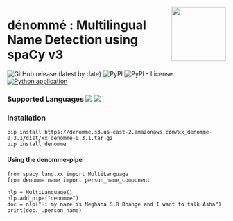 <a href="https://github.com/meghanabhange/denomme"><img src="https://i.ibb.co/jwGVWPZ/rainbow-bohemian-logo-removebg-preview.png" width="125" height="125" align="right" /></a>

# dénommé : Multilingual Name Detection using spaCy v3
![GitHub release (latest by date)](https://img.shields.io/github/v/release/meghanabhange/denomme) 
![PyPI](https://img.shields.io/pypi/v/denomme)
![PyPI - License](https://img.shields.io/pypi/l/denomme)
[![Python application](https://github.com/meghanabhange/denomme/actions/workflows/python-app.yml/badge.svg)](https://github.com/meghanabhange/denomme/actions/workflows/python-app.yml)

### Supported Languages ![](https://img.shields.io/badge/Lang-English-yellow)  ![](https://img.shields.io/badge/Lang-Arabic-yellow)

### Installation 

```
pip install https://denomme.s3.us-east-2.amazonaws.com/xx_denomme-0.3.1/dist/xx_denomme-0.3.1.tar.gz
pip install denomme
```


#### Using the denomme-pipe

```
from spacy.lang.xx import MultiLanguage
from denomme.name import person_name_component

nlp = MultiLanguage()
nlp.add_pipe("denomme")
doc = nlp("Hi my name is Meghana S.R Bhange and I want to talk Asha")
print(doc._.person_name)
```
